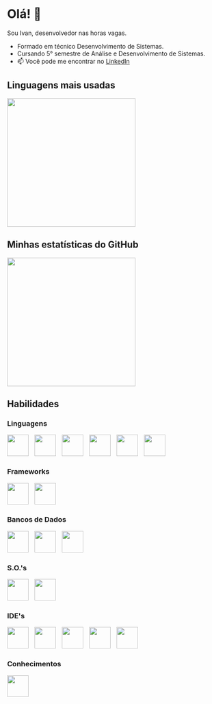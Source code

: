                                  
# Olá! 👋

Sou Ivan, desenvolvedor nas horas vagas.

- Formado em técnico Desenvolvimento de Sistemas.
- Cursando 5° semestre de Análise e Desenvolvimento de Sistemas.
- 📫 Você pode me encontrar no [LinkedIn](https://www.linkedin.com/in/ivanvilela)     
          
          
## Linguagens mais usadas
<img src="https://github-readme-stats.vercel.app/api/top-langs/?username=ivanvilela&layout=compact&langs_count=5&theme=radical" width="300px" />

## Minhas estatísticas do GitHub
<img src="https://github-readme-stats.vercel.app/api?username=ivanvilela&show_icons=true&theme=radical" width="300px" />

## Habilidades

### Linguagens
<div style="display: inline-block; margin-right: 10px;">
  <img height="50px" width="50px" src="https://cdn.jsdelivr.net/gh/devicons/devicon@latest/icons/python/python-plain-wordmark.svg" />
</div>
<div style="display: inline-block; margin-right: 10px;">
  <img height="50px" width="50px" src="https://cdn.jsdelivr.net/gh/devicons/devicon@latest/icons/csharp/csharp-original.svg" />
</div>
<div style="display: inline-block; margin-right: 10px;">
  <img height="50px" width="50px" src="https://cdn.jsdelivr.net/gh/devicons/devicon@latest/icons/java/java-plain-wordmark.svg" />
</div>
<div style="display: inline-block; margin-right: 10px;">
  <img height="50px" width="50px" src="https://cdn.jsdelivr.net/gh/devicons/devicon@latest/icons/php/php-original.svg" />
</div>
<div style="display: inline-block; margin-right: 10px;">
  <img height="50px" width="50px" src="https://cdn.jsdelivr.net/gh/devicons/devicon@latest/icons/html5/html5-original-wordmark.svg" />
</div>
<div style="display: inline-block; margin-right: 10px;">
  <img height="50px" width="50px" src="https://cdn.jsdelivr.net/gh/devicons/devicon@latest/icons/css3/css3-original-wordmark.svg" />
</div>

### Frameworks
<div style="display: inline-block; margin-right: 10px;">
  <img height="50px" width="50px" src="https://cdn.jsdelivr.net/gh/devicons/devicon@latest/icons/bootstrap/bootstrap-original-wordmark.svg" />
</div>
<div style="display: inline-block; margin-right: 10px;">
  <img height="50px" width="50px" src="https://cdn.jsdelivr.net/gh/devicons/devicon@latest/icons/dotnetcore/dotnetcore-original.svg" />
</div>

### Bancos de Dados
<div style="display: inline-block; margin-right: 10px;">
  <img height="50px" width="50px" src="https://cdn.jsdelivr.net/gh/devicons/devicon@latest/icons/firebase/firebase-original-wordmark.svg" /> 
</div>
<div style="display: inline-block; margin-right: 10px;">
  <img height="50px" width="50px" src="https://cdn.jsdelivr.net/gh/devicons/devicon@latest/icons/mysql/mysql-original-wordmark.svg" />  
</div>
<div style="display: inline-block; margin-right: 10px;">
  <img height="50px" width="50px" src="https://cdn.jsdelivr.net/gh/devicons/devicon@latest/icons/microsoftsqlserver/microsoftsqlserver-original.svg" />
</div>

### S.O.'s
<div style="display: inline-block; margin-right: 10px;">
  <img height="50px" width="50px" src="https://cdn.jsdelivr.net/gh/devicons/devicon@latest/icons/linux/linux-original.svg" />
</div>
<div style="display: inline-block; margin-right: 10px;">
  <img height="50px" width="50px" src="https://cdn.jsdelivr.net/gh/devicons/devicon@latest/icons/windows8/windows8-original.svg" />         
</div>

### IDE's
<div style="display: inline-block; margin-right: 10px;">
  <img height="50px" width="50px" src="https://cdn.jsdelivr.net/gh/devicons/devicon@latest/icons/intellij/intellij-original.svg" /> 
</div>
<div style="display: inline-block; margin-right: 10px;">
  <img height="50px" width="50px" src="https://cdn.jsdelivr.net/gh/devicons/devicon@latest/icons/vscode/vscode-original-wordmark.svg" />
</div>
<div style="display: inline-block; margin-right: 10px;">
  <img height="50px" width="50px" src="https://cdn.jsdelivr.net/gh/devicons/devicon@latest/icons/visualstudio/visualstudio-original.svg" />
</div>
<div style="display: inline-block; margin-right: 10px;">
  <img height="50px" width="50px" src="https://cdn.jsdelivr.net/gh/devicons/devicon@latest/icons/androidstudio/androidstudio-original.svg" />       
</div>
<div style="display: inline-block; margin-right: 10px;">
  <img height="50px" width="50px" src="https://cdn.jsdelivr.net/gh/devicons/devicon@latest/icons/canva/canva-original.svg" />    
</div>

### Conhecimentos
<div style="display: inline-block;">
  <img height="50px" width="50px" src="https://cdn.jsdelivr.net/gh/devicons/devicon@latest/icons/git/git-plain-wordmark.svg" />
</div>



          
          
          
          
          

          

          

<!--
**ivanvilela/ivanvilela** is a ✨ _special_ ✨ repository because its `README.md` (this file) appears on your GitHub profile.

Here are some ideas to get you started:

- 🔭 I’m currently working on ...
- 🌱 I’m currently learning ...
- 👯 I’m looking to collaborate on ...
- 🤔 I’m looking for help with ...
- 💬 Ask me about ...
- 📫 How to reach me: ...
- 😄 Pronouns: ...
- ⚡ Fun fact: ...
-->
